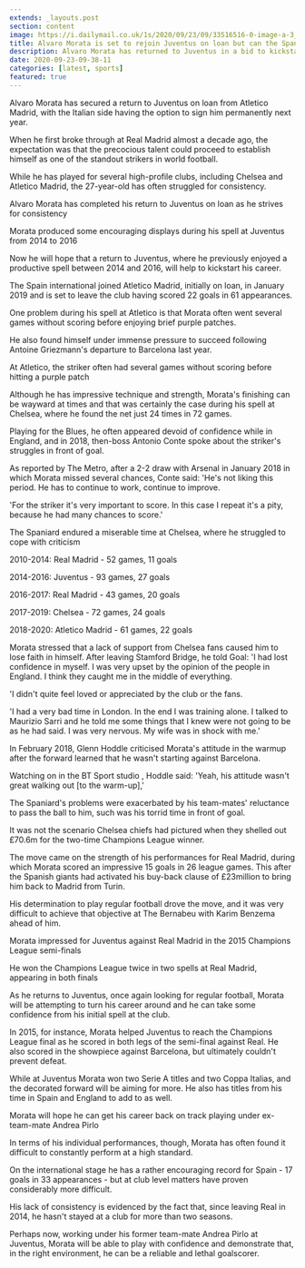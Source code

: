 ```yaml
---
extends: _layouts.post
section: content
image: https://i.dailymail.co.uk/1s/2020/09/23/09/33516516-0-image-a-3_1600848905547.jpg 
title: Alvaro Morata is set to rejoin Juventus on loan but can the Spanish striker turn his career around? 
description: Alvaro Morata has returned to Juventus in a bid to kickstart his career after stuttering spells at Chelsea and Atletico Madrid. He will be hoping to rediscover the form from his first spell in Turin. 
date: 2020-09-23-09-38-11 
categories: [latest, sports] 
featured: true 
--- 
```

Alvaro Morata has secured a return to Juventus on loan from Atletico Madrid, with the Italian side having the option to sign him permanently next year.

When he first broke through at Real Madrid almost a decade ago, the expectation was that the precocious talent could proceed to establish himself as one of the standout strikers in world football.

While he has played for several high-profile clubs, including Chelsea and Atletico Madrid, the 27-year-old has often struggled for consistency.

Alvaro Morata has completed his return to Juventus on loan as he strives for consistency

Morata produced some encouraging displays during his spell at Juventus from 2014 to 2016 

Now he will hope that a return to Juventus, where he previously enjoyed a productive spell between 2014 and 2016, will help to kickstart his career.

The Spain international joined Atletico Madrid, initially on loan, in January 2019 and is set to leave the club having scored 22 goals in 61 appearances.

One problem during his spell at Atletico is that Morata often went several games without scoring before enjoying brief purple patches. 

He also found himself under immense pressure to succeed following Antoine Griezmann's departure to Barcelona last year.

At Atletico, the striker often had several games without scoring before hitting a purple patch

Although he has impressive technique and strength, Morata's finishing can be wayward at times and that was certainly the case during his spell at Chelsea, where he found the net just 24 times in 72 games.

Playing for the Blues, he often appeared devoid of confidence while in England, and in 2018, then-boss Antonio Conte spoke about the striker's struggles in front of goal.

As reported by The Metro, after a 2-2 draw with Arsenal in January 2018 in which Morata missed several chances, Conte said: 'He's not liking this period. He has to continue to work, continue to improve. 

'For the striker it's very important to score. In this case I repeat it's a pity, because he had many chances to score.'  

The Spaniard endured a miserable time at Chelsea, where he struggled to cope with criticism

2010-2014: Real Madrid - 52 games, 11 goals

2014-2016: Juventus - 93 games, 27 goals

2016-2017: Real Madrid - 43 games, 20 goals

2017-2019: Chelsea - 72 games, 24 goals

2018-2020: Atletico Madrid - 61 games, 22 goals

Morata stressed that a lack of support from Chelsea fans caused him to lose faith in himself. After leaving Stamford Bridge, he told Goal: 'I had lost confidence in myself. I was very upset by the opinion of the people in England. I think they caught me in the middle of everything. 

'I didn't quite feel loved or appreciated by the club or the fans.

'I had a very bad time in London. In the end I was training alone. I talked to Maurizio Sarri and he told me some things that I knew were not going to be as he had said. I was very nervous. My wife was in shock with me.'

In February 2018, Glenn Hoddle criticised Morata's attitude in the warmup after the forward learned that he wasn't starting against Barcelona. 

Watching on in the BT Sport studio , Hoddle said: 'Yeah, his attitude wasn't great walking out [to the warm-up],' 

The Spaniard's problems were exacerbated by his team-mates' reluctance to pass the ball to him, such was his torrid time in front of goal.

It was not the scenario Chelsea chiefs had pictured when they shelled out £70.6m for the two-time Champions League winner. 

The move came on the strength of his performances for Real Madrid, during which Morata scored an impressive 15 goals in 26 league games. This after the Spanish giants had activated his buy-back clause of £23million to bring him back to Madrid from Turin. 

His determination to play regular football drove the move, and it was very difficult to achieve that objective at The Bernabeu with Karim Benzema ahead of him. 

Morata impressed for Juventus against Real Madrid in the 2015 Champions League semi-finals 

He won the Champions League twice in two spells at Real Madrid, appearing in both finals

As he returns to Juventus, once again looking for regular football, Morata will be attempting to turn his career around and he can take some confidence from his initial spell at the club.

In 2015, for instance, Morata helped Juventus to reach the Champions League final as he scored in both legs of the semi-final against Real. He also scored in the showpiece against Barcelona, but ultimately couldn't prevent defeat.

While at Juventus Morata won two Serie A titles and two Coppa Italias, and the decorated forward will be aiming for more. He also has titles from his time in Spain and England to add to as well. 

Morata will hope he can get his career back on track playing under ex-team-mate Andrea Pirlo

In terms of his individual performances, though, Morata has often found it difficult to constantly perform at a high standard.

On the international stage he has a rather encouraging record for Spain - 17 goals in 33 appearances - but at club level matters have proven considerably more difficult.  

His lack of consistency is evidenced by the fact that, since leaving Real in 2014, he hasn't stayed at a club for more than two seasons. 

Perhaps now, working under his former team-mate Andrea Pirlo at Juventus, Morata will be able to play with confidence and demonstrate that, in the right environment, he can be a reliable and lethal goalscorer.

